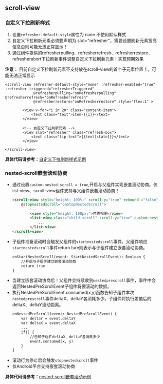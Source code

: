 ## scroll-view

<!-- UTSCOMJSON.scroll-view.description -->

<!-- UTSCOMJSON.scroll-view.attrubute -->

<!-- UTSCOMJSON.scroll-view.event -->

<!-- UTSCOMJSON.scroll-view.example -->

### 自定义下拉刷新样式

1. 设置`refresher-default-style`属性为 none 不使用默认样式
2. 自定义下拉刷新元素必须要声明为 slot="refresher"，需要设置刷新元素宽高信息否则可能无法正常显示！
3. 通过组件提供的refresherpulling、refresherrefresh、refresherrestore、refresherabort下拉刷新事件调整自定义下拉刷新元素！实现预期效果

**注意：** 目前自定义下拉刷新元素不支持放在scroll-view的首个子元素位置上。可能无法正常显示

```vue
<scroll-view refresher-default-style="none" :refresher-enabled="true" :refresher-triggered="refresherTriggered"
			 @refresherpulling="onRefresherpulling" @refresherrefresh="onRefresherrefresh" 
			 @refresherrestore="onRefresherrestore" style="flex:1" >
			 
		<view v-for="i in 20" class="content-item">
			<text class="text">item-{{i}}</text>
		</view>
		
		<!-- 自定义下拉刷新元素 -->
		<view slot="refresher" class="refresh-box">
			<text class="tip-text">{{text[state]}}</text>
		</view>
		
</scroll-view>
```

**具体代码请参考：**[自定义下拉刷新样式示例](https://gitcode.net/dcloud/hello-uni-app-x/-/blob/alpha/pages/component/scroll-view/scroll-view-custom-refresher-props.uvue)

### nested-scroll嵌套滚动协商

+ 通过设置`custom-nested-scroll = true`,开启与父组件实现嵌套滚动协商。仅list-view、scroll-view组件支持与父组件嵌套滚动协商！
	```html
	<scroll-view style="height: 100%;" scroll-y="true" rebound ="false" @startnestedscroll="onStartNestedScroll" @nestedprescroll="onNestedPreScroll"
		@stopnestedscroll="onStopNestedScroll">
			...
			<view style="height: 100px;">停靠视图</view>
			<list-view class="child-scroll" scroll-y="true" custom-nested-scroll="true">
				...
			</list-view>
	</scroll-view>
	```
+ 子组件准备滚动时会触发父组件的`startnestedscroll`事件。父组件响应`startnestedscroll`事件return ture则表示与子组件建立嵌套滚动协商。
	```html
	onStartNestedScroll(event: StartNestedScrollEvent): Boolean {
		//开启与子组件建立嵌套滚动协商
		return true
	}
	```
+ 当建立嵌套滚动协商后！父组件会持续收到`nestedprescroll`事件，事件中会返回NestedPreScrollEvent子组件将要滚动的数据。
+ 执行NestedPreScrollEvent.consumed(x,y)函数告知子组件本次`nestedprescroll`事件deltaX、deltaY各消耗多少。子组件将执行差值后的deltaX、deltaY滚动距离。
	```html
	onNestedPreScroll(event: NestedPreScrollEvent) {
		var deltaY = event.deltaY
		var deltaX = event.deltaX
		...
		if() {
			//告知子组件deltaX、deltaY各消耗多少
			event.consumed(x, y)
		}
	}
	```
+ 滚动行为停止后会触发`stopnestedscroll`事件
+ 仅Android平台支持嵌套滚动协商

**具体代码请参考：**[nested-scroll嵌套滚动示例](https://gitcode.net/dcloud/hello-uni-app-x/-/blob/alpha/pages/template/long-list/long-list.uvue)

<!-- UTSCOMJSON.scroll-view.compatibility -->

<!-- UTSCOMJSON.scroll-view.children -->

<!-- UTSCOMJSON.scroll-view.reference -->

